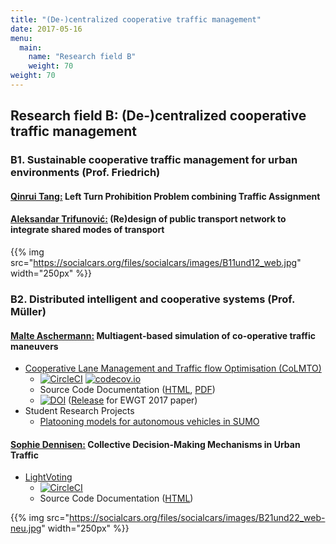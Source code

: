 ```yaml
---
title: "(De-)centralized cooperative traffic management"
date: 2017-05-16
menu:
  main:
    name: "Research field B"
    weight: 70
weight: 70
---
```


## Research field B: (De-)centralized cooperative traffic management

### B1. Sustainable cooperative traffic management for urban environments (Prof. Friedrich)

#### [Qinrui Tang:](/) Left Turn Prohibition Problem combining Traffic Assignment

#### [Aleksandar Trifunović:](/) (Re)design of public transport network to integrate shared modes of transport

{{% img src="https://socialcars.org/files/socialcars/images/B11und12_web.jpg" width="250px" %}}

### B2. Distributed intelligent and cooperative systems (Prof. Müller)

#### [Malte Aschermann:](https://github.com/masc) Multiagent-based simulation of co-operative traffic maneuvers

* [Cooperative Lane Management and Traffic flow Optimisation (CoLMTO)](https://github.com/SocialCars/B21-CoLMTO)
  * [![CircleCI](https://circleci.com/gh/SocialCars/B21-CoLMTO/tree/master.svg?style=shield)](https://circleci.com/gh/SocialCars/B21-CoLMTO/tree/master)
[![codecov.io](https://codecov.io/github/SocialCars/B21-CoLMTO/coverage.svg?branch=master)](https://codecov.io/github/SocialCars/B21-CoLMTO)
  * Source Code Documentation ([HTML](http://socialcars.github.io/B21-CoLMTO/docs/sources/index.html), [PDF](http://socialcars.github.io/B21-CoLMTO/docs/CoLMTO-doc.pdf))
  * [![DOI](https://zenodo.org/badge/DOI/10.5281/zenodo.495428.svg)](https://doi.org/10.5281/zenodo.495428) ([Release](https://github.com/SocialCars/B21-CoLMTO/releases/tag/v0.1.1) for EWGT 2017 paper)
* Student Research Projects
  * [Platooning models for autonomous vehicles in SUMO](https://github.com/sinziana-sebe/sumo)

#### [Sophie Dennisen:](https://github.com/sdennisen) Collective Decision-Making Mechanisms in Urban Traffic

* [LightVoting](https://github.com/SocialCars/B22-LightVoting)
  * [![CircleCI](https://circleci.com/gh/SocialCars/B22-LightVoting/tree/master.svg?style=shield)](https://circleci.com/gh/SocialCars/B22-LightVoting/tree/master)
  * Source Code Documentation ([HTML](http://socialcars.github.io/B22-LightVoting/sources/index.html))

{{% img src="https://socialcars.org/files/socialcars/images/B21und22_web-neu.jpg" width="250px" %}}